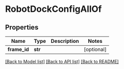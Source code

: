 # RobotDockConfigAllOf

## Properties
Name | Type | Description | Notes
------------ | ------------- | ------------- | -------------
**frame_id** | **str** |  | [optional] 

[[Back to Model list]](../README.md#documentation-for-models) [[Back to API list]](../README.md#documentation-for-api-endpoints) [[Back to README]](../README.md)


